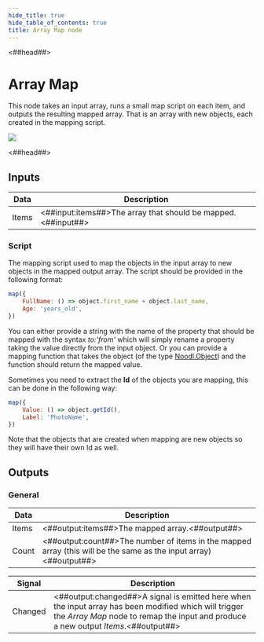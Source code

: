```yaml
---
hide_title: true
hide_table_of_contents: true
title: Array Map node
---
```


<##head##>

# Array Map

This node takes an input array, runs a small map script on each item, and outputs the resulting mapped array. That is an array with new objects, each created in the mapping script.

<div className="ndl-image-with-background l">

![](/nodes/data/array/array-map/array-map.png)

</div>

<##head##>

## Inputs

| Data                                    | Description                                                  |
| --------------------------------------- | ------------------------------------------------------------ |
| <span className="ndl-data">Items</span> | <##input:items##>The array that should be mapped.<##input##> |

### Script

The mapping script used to map the objects in the input array to new objects in the mapped output array. The script should be provided in the following format:

```javascript
map({
    FullName: () => object.first_name + object.last_name,
    Age: 'years_old',
})
```

You can either provide a string with the name of the property that should be mapped with the syntax _to:'from'_ which will simply rename a property taking the value directly from the input object. Or you can provide a mapping function that takes the object (of the type [Noodl.Object](/javascript/reference/object)) and the function should return the mapped value.

Sometimes you need to extract the **Id** of the objects you are mapping, this can be done in the following way:

```javascript
map({
    Value: () => object.getId(),
    Label: 'PhotoName',
})
```

Note that the objects that are created when mapping are new objects so they will have their own Id as well.

## Outputs

### General

| Data                                    | Description                                                                                                      |
| --------------------------------------- | ---------------------------------------------------------------------------------------------------------------- |
| <span className="ndl-data">Items</span> | <##output:items##>The mapped array.<##output##>                                                                  |
| <span className="ndl-data">Count</span> | <##output:count##>The number of items in the mapped array (this will be the same as the input array)<##output##> |

| Signal                                      | Description                                                                                                                                                                                  |
| ------------------------------------------- | -------------------------------------------------------------------------------------------------------------------------------------------------------------------------------------------- |
| <span className="ndl-signal">Changed</span> | <##output:changed##>A signal is emitted here when the input array has been modified which will trigger the _Array Map_ node to remap the input and produce a new output _Items_.<##output##> |
